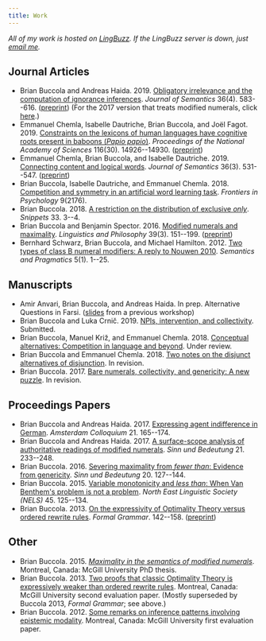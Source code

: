 ```yaml
---
title: Work
---
```


*All of my work is hosted on [LingBuzz][].
If the LingBuzz server is down, just [email me][email].*

[LingBuzz]: https://ling.auf.net/lingbuzz
[email]: mailto:brian.buccola@gmail.com

## Journal Articles

- Brian Buccola and Andreas Haida. 2019.
  [Obligatory irrelevance and the computation of ignorance inferences][oblig-irrel-doi].
  *Journal of Semantics* 36(4). 583--616.
  ([preprint][oblig-irrel-lb])
  (For the 2017 version that treats modified numerals, click [here][oblig-irrel-modnum-lb].)
- Emmanuel Chemla, Isabelle Dautriche, Brian Buccola, and Joël Fagot. 2019.
  [Constraints on the lexicons of human languages have cognitive roots present in baboons (*Papio papio*)][baboons-doi].
  *Proceedings of the National Academy of Sciences* 116(30). 14926--14930.
  ([preprint][baboons-lb])
- Emmanuel Chemla, Brian Buccola, and Isabelle Dautriche. 2019.
  [Connecting content and logical words][connecting-doi].
  *Journal of Semantics* 36(3). 531--547.
  ([preprint][connecting-lb])
- Brian Buccola, Isabelle Dautriche, and Emmanuel Chemla. 2018.
  [Competition and symmetry in an artificial word learning task][competition].
  *Frontiers in Psychology* 9(2176).
- Brian Buccola. 2018.
  [A restriction on the distribution of exclusive *only*][only-snippet].
  *Snippets* 33. 3--4.
- Brian Buccola and Benjamin Spector. 2016.
  [Modified numerals and maximality][mod-num-max-doi].
  *Linguistics and Philosophy* 39(3). 151--199.
  ([preprint][mod-num-max-lb])
- Bernhard Schwarz, Brian Buccola, and Michael Hamilton. 2012.
  [Two types of class B numeral modifiers: A reply to Nouwen 2010][reply-to-nouwen-sp].
  *Semantics and Pragmatics* 5(1). 1--25.

[oblig-irrel-doi]: https://doi.org/10.1093/jos/ffz013
[oblig-irrel-lb]: https://ling.auf.net/lingbuzz/003600/current.pdf
[oblig-irrel-modnum-lb]: https://ling.auf.net/lingbuzz/003600/v1.pdf
[baboons-doi]: https://doi.org/10.1073/pnas.1907023116
[baboons-lb]: https://ling.auf.net/lingbuzz/004172/current.pdf
[competition]: https://dx.doi.org/10.3389/fpsyg.2018.02176
[connecting-doi]: https://doi.org/10.1093/jos/ffz001
[connecting-lb]: https://ling.auf.net/lingbuzz/004481/current.pdf
[only-snippet]: http://www.ledonline.it/snippets/allegati/snippets33002.pdf
[mod-num-max-doi]: https://dx.doi.org/10.1007/s10988-016-9187-2
[mod-num-max-lb]: https://ling.auf.net/lingbuzz/002528/current.pdf
[reply-to-nouwen-sp]: http://semprag.org/article/download/sp.5.1/pdf

## Manuscripts

- Amir Anvari, Brian Buccola, and Andreas Haida. In prep.
  Alternative Questions in Farsi.
  ([slides][miq2018] from a previous workshop)
- Brian Buccola and Luka Crnič. 2019.
  [NPIs, intervention, and collectivity][intcoll-lb].
  Submitted.
- Brian Buccola, Manuel Križ, and Emmanuel Chemla. 2018.
  [Conceptual alternatives: Competition in language and beyond][concepts-lb].
  Under review.
- Brian Buccola and Emmanuel Chemla. 2018.
  [Two notes on the disjunct alternatives of disjunction][or-snippet].
  In revision.
- Brian Buccola. 2017.
  [Bare numerals, collectivity, and genericity: A new puzzle][bare-num-lb].
  In revision.

[intcoll-lb]: https://ling.auf.net/lingbuzz/004553/current.pdf
[or-snippet]: https://ling.auf.net/lingbuzz/003967/current.pdf
[concepts-lb]: https://ling.auf.net/lingbuzz/003208/current.pdf
[bare-num-lb]: https://ling.auf.net/lingbuzz/003400/current.pdf

## Proceedings Papers

- Brian Buccola and Andreas Haida. 2017.
  [Expressing agent indifference in German][ac2017].
  *Amsterdam Colloquium* 21. 165--174.
- Brian Buccola and Andreas Haida. 2017.
  [A surface-scope analysis of authoritative readings of modified numerals][sub21].
  *Sinn und Bedeutung* 21. 233--248.
- Brian Buccola. 2016.
  [Severing maximality from *fewer than*: Evidence from genericity][sub20].
  *Sinn und Bedeutung* 20. 127--144.
- Brian Buccola. 2015.
  [Variable monotonicity and *less than*: When Van Benthem's problem is not a problem][nels45].
  *North East Linguistic Society (NELS)* 45. 125--134.
- Brian Buccola. 2013.
  [On the expressivity of Optimality Theory versus ordered rewrite rules][fg-doi].
  *Formal Grammar*. 142--158.
  ([preprint][fg-lb])

[miq2018]: https://drive.google.com/file/d/1di75XXJOFL2iOjQEU_afrsbtGGnsHY8V/view
[ac2017]: https://ling.auf.net/lingbuzz/003763/current.pdf
[sub21]: https://ling.auf.net/lingbuzz/003307/current.pdf
[sub20]: https://ling.auf.net/lingbuzz/002847/current.pdf
[nels45]: https://ling.auf.net/lingbuzz/002512/current.pdf
[fg-doi]: https://dx.doi.org/10.1007/978-3-642-39998-5_9
[fg-lb]: https://ling.auf.net/lingbuzz/002513/current.pdf

## Other

- Brian Buccola. 2015.
  [*Maximality in the semantics of modified numerals*][dissertation].
  Montreal, Canada: McGill University PhD thesis.
- Brian Buccola. 2013.
  [Two proofs that classic Optimality Theory is expressively weaker than ordered rewrite rules][eval2].
  Montreal, Canada: McGill University second evaluation paper.
  (Mostly superseded by Buccola 2013, *Formal Grammar*; see above.)
- Brian Buccola. 2012.
  [Some remarks on inference patterns involving epistemic modality][eval1].
  Montreal, Canada: McGill University first evaluation paper.

[dissertation]: https://ling.auf.net/lingbuzz/003039/current.pdf
[eval2]: https://ling.auf.net/lingbuzz/003038/current.pdf
[eval1]: https://ling.auf.net/lingbuzz/003037/current.pdf
